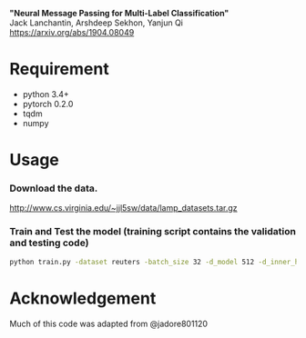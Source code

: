 **"Neural Message Passing for Multi-Label Classification"**<br/>
Jack Lanchantin, Arshdeep Sekhon, Yanjun Qi<br/>
https://arxiv.org/abs/1904.08049


# Requirement
- python 3.4+
- pytorch 0.2.0
- tqdm
- numpy


# Usage

### Download the data.
http://www.cs.virginia.edu/~jjl5sw/data/lamp_datasets.tar.gz


<!--
### 1) Preprocess the data for a specific dataset
```bash
python preprocess.py -train_src data/reuters/train_inputs.txt -train_tgt data/reuters/train_labels.txt -valid_src data/reuters/valid_inputs.txt -valid_tgt data/reuters/valid_labels.txt -test_src data/reuters/test_inputs.txt -test_tgt data/reuters/test_labels.txt -save_data data/reuters/train_valid_test.pt -max_seq_len 300
```
-->

### Train and Test the model (training script contains the validation and testing code)
```bash
python train.py -dataset reuters -batch_size 32 -d_model 512 -d_inner_hid 512 -n_layers_enc 2 -n_layers_dec 2 -n_head 4 -epoch 50 -dropout 0.2 -dec_dropout 0.2 -lr 0.0002 -encoder 'graph' -decoder 'graph' -label_mask 'prior'
```


# Acknowledgement
Much of this code was adapted from @jadore801120
